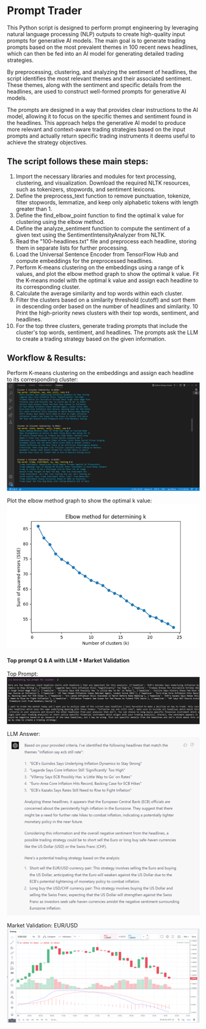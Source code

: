 # Prompt Trader
This Python script is designed to perform prompt engineering by leveraging natural language processing (NLP) outputs to create high-quality input prompts for generative AI models. The main goal is to generate trading prompts based on the most prevalent themes in 100 recent news headlines, which can then be fed into an AI model for generating detailed trading strategies.

By preprocessing, clustering, and analyzing the sentiment of headlines, the script identifies the most relevant themes and their associated sentiment. These themes, along with the sentiment and specific details from the headlines, are used to construct well-formed prompts for generative AI models.

The prompts are designed in a way that provides clear instructions to the AI model, allowing it to focus on the specific themes and sentiment found in the headlines. This approach helps the generative AI model to produce more relevant and context-aware trading strategies based on the input prompts and actually return specific trading instruments it deems useful to achieve the strategy objectives.


## The script follows these main steps:

1. Import the necessary libraries and modules for text processing, clustering, and visualization. Download the required NLTK resources, such as tokenizers, stopwords, and sentiment lexicons.
2. Define the preprocess_text function to remove punctuation, tokenize, filter stopwords, lemmatize, and keep only alphabetic tokens with length greater than 1.
3. Define the find_elbow_point function to find the optimal k value for clustering using the elbow method.
4. Define the analyze_sentiment function to compute the sentiment of a given text using the SentimentIntensityAnalyzer from NLTK.
5. Read the "100-headlines.txt" file and preprocess each headline, storing them in separate lists for further processing.
6. Load the Universal Sentence Encoder from TensorFlow Hub and compute embeddings for the preprocessed headlines.
7. Perform K-means clustering on the embeddings using a range of k values, and plot the elbow method graph to show the optimal k value. Fit the K-means model with the optimal k value and assign each headline to its corresponding cluster.
8. Calculate the average similarity and top words within each cluster.
9. Filter the clusters based on a similarity threshold (cutoff) and sort them in descending order based on the number of headlines and similarity.
10 Print the high-priority news clusters with their top words, sentiment, and headlines.
11. For the top three clusters, generate trading prompts that include the cluster's top words, sentiment, and headlines. The prompts ask the LLM to create a trading strategy based on the given information.


## Workflow & Results:
Perform K-means clustering on the embeddings and assign each headline to its corresponding cluster:
![Alt text describing the image](https://github.com/AI-Voodoo/prompt_trader/blob/main/assets/clustering.png?raw=true)

Plot the elbow method graph to show the optimal k value:
![Alt text describing the image](https://github.com/AI-Voodoo/prompt_trader/blob/main/assets/Figure_1.png?raw=true)

#### Top prompt Q & A with LLM + Market Validation

Top Prompt:
![Alt text describing the image](https://github.com/AI-Voodoo/prompt_trader/blob/main/assets/top-prompt.png?raw=true)

LLM Answer:
![Alt text describing the image](https://github.com/AI-Voodoo/prompt_trader/blob/main/assets/p1-answer.png?raw=true)

Market Validation: EUR/USD
![Alt text describing the image](https://github.com/AI-Voodoo/prompt_trader/blob/main/assets/EUR-USD.png?raw=true)
